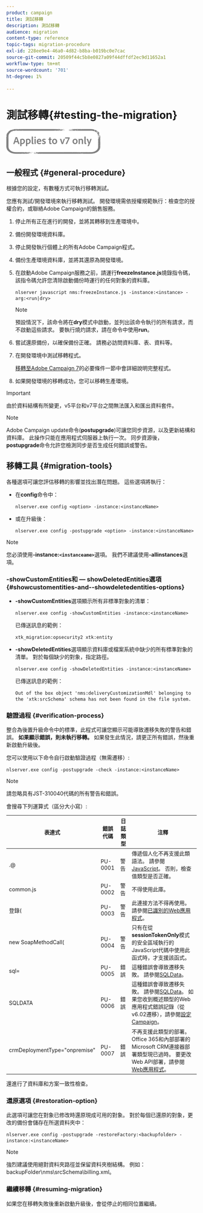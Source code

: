 ```yaml
---
product: campaign
title: 測試移轉
description: 測試移轉
audience: migration
content-type: reference
topic-tags: migration-procedure
exl-id: 228ee9e4-46a0-4d82-b8ba-b019bc0e7cac
source-git-commit: 20509f44c5b8e0827a09f44dffdf2ec9d11652a1
workflow-type: tm+mt
source-wordcount: '701'
ht-degree: 1%

---
```


# 測試移轉{#testing-the-migration}

![](../../assets/v7-only.svg)

## 一般程式 {#general-procedure}

根據您的設定，有數種方式可執行移轉測試。

您應有測試/開發環境來執行移轉測試。 開發環境需依授權規範執行：檢查您的授權合約，或聯絡Adobe Campaign的銷售服務。

1. 停止所有正在進行的開發，並將其轉移到生產環境中。
1. 備份開發環境資料庫。
1. 停止開發執行個體上的所有Adobe Campaign程式。
1. 備份生產環境資料庫，並將其還原為開發環境。
1. 在啟動Adobe Campaign服務之前，請運行&#x200B;**freezeInstance.js**&#x200B;燒錄指令碼，該指令碼允許您清除啟動備份時運行的任何對象的資料庫。

   ```
   nlserver javascript nms:freezeInstance.js -instance:<instance> -arg:<run|dry>
   ```

   >[!NOTE]
   >
   >預設情況下，該命令將在&#x200B;**dry**&#x200B;模式中啟動，並列出該命令執行的所有請求，而不啟動這些請求。 要執行燒灼請求，請在命令中使用&#x200B;**run**。

1. 嘗試還原備份，以確保備份正確。 請務必訪問資料庫、表、資料等。
1. 在開發環境中測試移轉程式。

   [移轉至Adobe Campaign 7](../../migration/using/prerequisites-for-migration-to-adobe-campaign-7.md)的必要條件一節中會詳細說明完整程式。

1. 如果開發環境的移轉成功，您可以移轉生產環境。

>[!IMPORTANT]
>
>由於資料結構有所變更，v5平台和v7平台之間無法匯入和匯出資料套件。

>[!NOTE]
>
>Adobe Campaign update命令(**postupgrade**)可讓您同步資源，以及更新結構和資料庫。 此操作只能在應用程式伺服器上執行一次。 同步資源後， **postupgrade**&#x200B;命令允許您檢測同步是否生成任何錯誤或警告。

## 移轉工具 {#migration-tools}

各種選項可讓您評估移轉的影響並找出潛在問題。 這些選項將執行：

* 在&#x200B;**config**&#x200B;命令中：

   ```
   nlserver.exe config <option> -instance:<instanceName>
   ```

* 或在升級後：

   ```
   nlserver.exe config -postupgrade <option> -instance:<instanceName>
   ```

>[!NOTE]
>
>您必須使用&#x200B;**-instance:`<instanceame>`**&#x200B;選項。 我們不建議使用&#x200B;**-allinstances**&#x200B;選項。

### -showCustomEntities和 — showDeletedEntities選項 {#showcustomentities-and--showdeletedentities-options}

* **-showCustomEntities**&#x200B;選項顯示所有非標準對象的清單：

   ```
   nlserver.exe config -showCustomEntities -instance:<instanceName>
   ```

   已傳送訊息的範例：

   ```
   xtk_migration:opsecurity2 xtk:entity
   ```

* **-showDeletedEntities**&#x200B;選項顯示資料庫或檔案系統中缺少的所有標準對象的清單。 對於每個缺少的對象，指定路徑。

   ```
   nlserver.exe config -showDeletedEntities -instance:<instanceName>
   ```

   已傳送訊息的範例：

   ```
   Out of the box object 'nms:deliveryCustomizationMdl' belonging to the 'xtk:srcSchema' schema has not been found in the file system.
   ```

### 驗證過程 {#verification-process}

整合為後置升級命令中的標準，此程式可讓您顯示可能導致遷移失敗的警告和錯誤。 **如果顯示錯誤，則未執行移轉。** 如果發生此情況，請更正所有錯誤，然後重新啟動升級後。

您可以使用以下命令自行啟動驗證過程（無需遷移）:

```
nlserver.exe config -postupgrade -check -instance:<instanceName>
```

>[!NOTE]
>
>請忽略具有JST-310040代碼的所有警告和錯誤。

會搜尋下列運算式（區分大小寫）:

<table> 
 <thead> 
  <tr> 
   <th> 表達式<br /> </th> 
   <th> 錯誤代碼<br /> </th> 
   <th> 日誌類型<br /> </th> 
   <th> 注釋<br /> </th> 
  </tr> 
 </thead> 
 <tbody> 
  <tr> 
   <td> .@<br /> </td> 
   <td> PU-0001<br /> </td> 
   <td> 警告<br /> </td> 
   <td> 傳遞個人化不再支援此類語法。 請參閱<a href="../../migration/using/general-configurations.md#javascript" target="_blank">JavaScript</a>。 否則，檢查值類型是否正確。<br /> </td> 
  </tr> 
  <tr> 
   <td> common.js<br /> </td> 
   <td> PU-0002<br /> </td> 
   <td> 警告<br /> </td> 
   <td> 不得使用此庫。<br /> </td> 
  </tr> 
  <tr> 
   <td> 登錄(<br /> </td> 
   <td> PU-0003<br /> </td> 
   <td> 警告<br /> </td> 
   <td> 此連接方法不得再使用。 請參閱<a href="../../migration/using/general-configurations.md#identified-web-applications" target="_blank">已識別的Web應用程式</a>。<br /> </td> 
  </tr> 
  <tr> 
   <td> new SoapMethodCall(<br /> </td> 
   <td> PU-0004<br /> </td> 
   <td> 警告<br /> </td> 
   <td> 只有在從<strong>sessionTokenOnly</strong>模式的安全區域執行的JavaScript代碼中使用此函式時，才支援該函式。<br /> </td> 
  </tr> 
  <tr> 
   <td> sql=<br /> </td> 
   <td> PU-0005<br /> </td> 
   <td> 錯誤<br /> </td> 
   <td> 這種錯誤會導致遷移失敗。 請參閱<a href="../../migration/using/general-configurations.md#sqldata" target="_blank">SQLData</a>。<br /> </td> 
  </tr> 
  <tr> 
   <td> SQLDATA<br /> </td> 
   <td> PU-0006<br /> </td> 
   <td> 錯誤<br /> </td> 
   <td> 這種錯誤會導致遷移失敗。 請參閱<a href="../../migration/using/general-configurations.md#sqldata" target="_blank">SQLData</a>。 如果您收到概述類型的Web應用程式錯誤記錄（從v6.02遷移），請參閱<a href="../../migration/using/specific-configurations-in-v6-02.md#web-applications" target="_blank">設定Campaign</a>。<br /> </td> 
  </tr>
  <tr> 
   <td> crmDeploymentType="onpremise"<br /> </td> 
   <td> PU-0007<br /> </td> 
   <td> 錯誤<br /> </td> 
   <td> 不再支援此類型的部署。 Office 365和內部部署的Microsoft CRM連接器部署類型現已過時</a>。 要更改Web API部署，請參閱<a href="../../platform/using/crm-ms-dynamics.md#configure-acc-for-microsoft" target="_blank">Web應用程式</a>。<br /> </td>
  </tr> 
 </tbody> 
</table>

還進行了資料庫和方案一致性檢查。

### 還原選項 {#restoration-option}

此選項可讓您在對象已修改時還原現成可用的對象。 對於每個已還原的對象，更改的備份會儲存在所選資料夾中：

```
nlserver.exe config -postupgrade -restoreFactory:<backupfolder> -instance:<instanceName>
```

>[!NOTE]
>
>強烈建議使用絕對資料夾路徑並保留資料夾樹結構。 例如：backupFolder\nms\srcSchema\billing.xml。

### 繼續移轉 {#resuming-migration}

如果您在移轉失敗後重新啟動升級後，會從停止的相同位置繼續。
